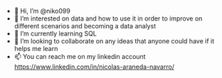 - 👋 Hi, I’m @niko099
- 👀 I’m interested on data and how to use it in order to improve on different scenarios and becoming a data analyst 
- 🌱 I’m currently learning SQL 
- 💞️ I’m looking to collaborate on any ideas that anyone could have if it helps me learn
- 📫 You can reach me on my linkedin account https://www.linkedin.com/in/nicolas-araneda-navarro/

<!---
niko099/niko099 is a ✨ special ✨ repository because its `README.md` (this file) appears on your GitHub profile.
You can click the Preview link to take a look at your changes.
--->
